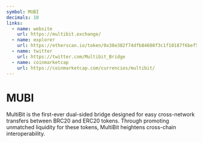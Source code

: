 ```yaml
---
symbol: MUBI
decimals: 18
links:
  - name: website
    url: https://multibit.exchange/
  - name: explorer
    url: https://etherscan.io/token/0x38e382f74dfb84608f3c1f10187f6bef5951de93
  - name: twitter
    url: https://twitter.com/Multibit_Bridge
  - name: coinmarketcap
    url: https://coinmarketcap.com/currencies/multibit/
---
```


# MUBI

MultiBit is the first-ever dual-sided bridge designed for easy cross-network transfers between BRC20 and ERC20 tokens. Through promoting unmatched liquidity for these tokens, MultiBit heightens cross-chain interoperability.
